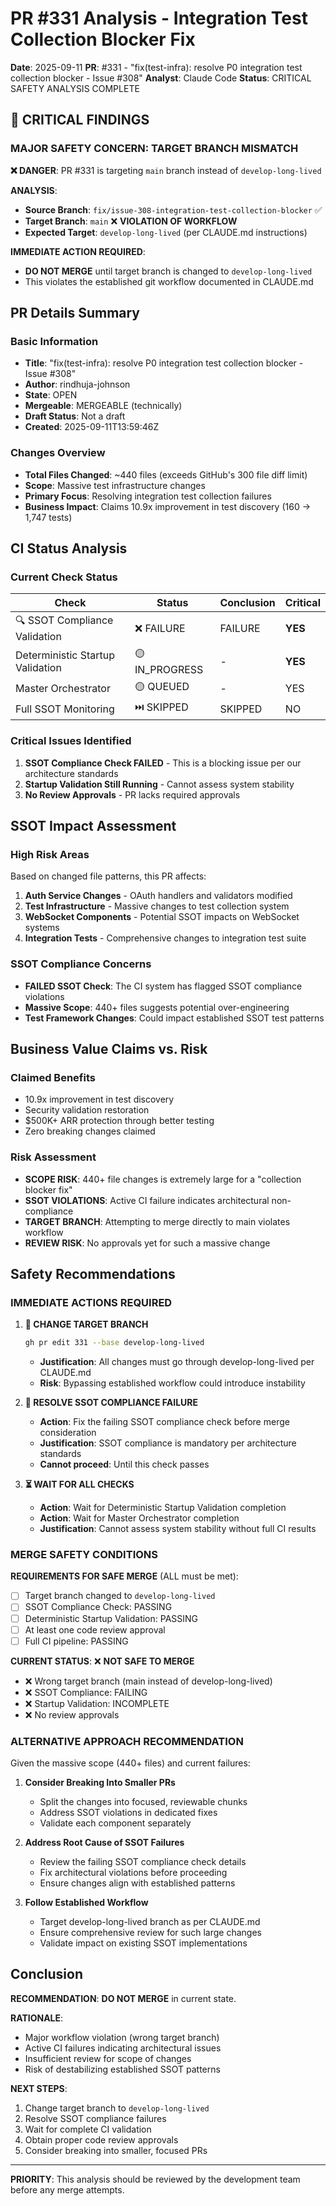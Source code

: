 # PR #331 Analysis - Integration Test Collection Blocker Fix

**Date**: 2025-09-11
**PR**: #331 - "fix(test-infra): resolve P0 integration test collection blocker - Issue #308"
**Analyst**: Claude Code
**Status**: CRITICAL SAFETY ANALYSIS COMPLETE

## 🚨 CRITICAL FINDINGS

### **MAJOR SAFETY CONCERN: TARGET BRANCH MISMATCH**

**❌ DANGER**: PR #331 is targeting `main` branch instead of `develop-long-lived`

**ANALYSIS**:
- **Source Branch**: `fix/issue-308-integration-test-collection-blocker` ✅ 
- **Target Branch**: `main` ❌ **VIOLATION OF WORKFLOW**
- **Expected Target**: `develop-long-lived` (per CLAUDE.md instructions)

**IMMEDIATE ACTION REQUIRED**: 
- **DO NOT MERGE** until target branch is changed to `develop-long-lived`
- This violates the established git workflow documented in CLAUDE.md

## PR Details Summary

### Basic Information
- **Title**: "fix(test-infra): resolve P0 integration test collection blocker - Issue #308"
- **Author**: rindhuja-johnson
- **State**: OPEN
- **Mergeable**: MERGEABLE (technically)
- **Draft Status**: Not a draft
- **Created**: 2025-09-11T13:59:46Z

### Changes Overview
- **Total Files Changed**: ~440 files (exceeds GitHub's 300 file diff limit)
- **Scope**: Massive test infrastructure changes
- **Primary Focus**: Resolving integration test collection failures
- **Business Impact**: Claims 10.9x improvement in test discovery (160 → 1,747 tests)

## CI Status Analysis

### Current Check Status
| Check | Status | Conclusion | Critical |
|-------|--------|------------|----------|
| 🔍 SSOT Compliance Validation | ❌ FAILURE | FAILURE | **YES** |
| Deterministic Startup Validation | 🟡 IN_PROGRESS | - | **YES** |
| Master Orchestrator | 🟡 QUEUED | - | YES |
| Full SSOT Monitoring | ⏭️ SKIPPED | SKIPPED | NO |

### Critical Issues Identified
1. **SSOT Compliance Check FAILED** - This is a blocking issue per our architecture standards
2. **Startup Validation Still Running** - Cannot assess system stability
3. **No Review Approvals** - PR lacks required approvals

## SSOT Impact Assessment

### High Risk Areas
Based on changed file patterns, this PR affects:

1. **Auth Service Changes** - OAuth handlers and validators modified
2. **Test Infrastructure** - Massive changes to test collection system  
3. **WebSocket Components** - Potential SSOT impacts on WebSocket systems
4. **Integration Tests** - Comprehensive changes to integration test suite

### SSOT Compliance Concerns
- **FAILED SSOT Check**: The CI system has flagged SSOT compliance violations
- **Massive Scope**: 440+ files suggests potential over-engineering
- **Test Framework Changes**: Could impact established SSOT test patterns

## Business Value Claims vs. Risk

### Claimed Benefits
- 10.9x improvement in test discovery
- Security validation restoration  
- $500K+ ARR protection through better testing
- Zero breaking changes claimed

### Risk Assessment
- **SCOPE RISK**: 440+ file changes is extremely large for a "collection blocker fix"
- **SSOT VIOLATIONS**: Active CI failure indicates architectural non-compliance
- **TARGET BRANCH**: Attempting to merge directly to main violates workflow
- **REVIEW RISK**: No approvals yet for such a massive change

## Safety Recommendations

### **IMMEDIATE ACTIONS REQUIRED**

1. **🚨 CHANGE TARGET BRANCH**
   ```bash
   gh pr edit 331 --base develop-long-lived
   ```
   - **Justification**: All changes must go through develop-long-lived per CLAUDE.md
   - **Risk**: Bypassing established workflow could introduce instability

2. **🚨 RESOLVE SSOT COMPLIANCE FAILURE**
   - **Action**: Fix the failing SSOT compliance check before merge consideration
   - **Justification**: SSOT compliance is mandatory per architecture standards
   - **Cannot proceed**: Until this check passes

3. **⏳ WAIT FOR ALL CHECKS**
   - **Action**: Wait for Deterministic Startup Validation completion
   - **Action**: Wait for Master Orchestrator completion  
   - **Justification**: Cannot assess system stability without full CI results

### **MERGE SAFETY CONDITIONS**

**REQUIREMENTS FOR SAFE MERGE** (ALL must be met):
- [ ] Target branch changed to `develop-long-lived`
- [ ] SSOT Compliance Check: PASSING
- [ ] Deterministic Startup Validation: PASSING
- [ ] At least one code review approval
- [ ] Full CI pipeline: PASSING

**CURRENT STATUS**: ❌ **NOT SAFE TO MERGE**
- ❌ Wrong target branch (main instead of develop-long-lived)
- ❌ SSOT Compliance: FAILING
- ❌ Startup Validation: INCOMPLETE
- ❌ No review approvals

### **ALTERNATIVE APPROACH RECOMMENDATION**

Given the massive scope (440+ files) and current failures:

1. **Consider Breaking Into Smaller PRs**
   - Split the changes into focused, reviewable chunks
   - Address SSOT violations in dedicated fixes
   - Validate each component separately

2. **Address Root Cause of SSOT Failures**
   - Review the failing SSOT compliance check details
   - Fix architectural violations before proceeding
   - Ensure changes align with established patterns

3. **Follow Established Workflow**
   - Target develop-long-lived branch as per CLAUDE.md
   - Ensure comprehensive review for such large changes
   - Validate impact on existing SSOT implementations

## Conclusion

**RECOMMENDATION**: **DO NOT MERGE** in current state.

**RATIONALE**: 
- Major workflow violation (wrong target branch)
- Active CI failures indicating architectural issues  
- Insufficient review for scope of changes
- Risk of destabilizing established SSOT patterns

**NEXT STEPS**:
1. Change target branch to `develop-long-lived`
2. Resolve SSOT compliance failures
3. Wait for complete CI validation
4. Obtain proper code review approvals
5. Consider breaking into smaller, focused PRs

---

**PRIORITY**: This analysis should be reviewed by the development team before any merge attempts.